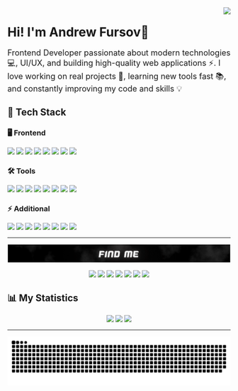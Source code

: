 <img align="right" src="https://visitor-badge.laobi.icu/badge?page_id=AnDrEyFuRsOvV.AnDrEyFuRsOvV">

# Hi! I'm Andrew Fursov🤙

<p style="font-size: 18px">
Frontend Developer passionate about modern technologies 💻, UI/UX, and building high-quality web applications ⚡.  
I love working on real projects 🎨, learning new tools fast 📚, and constantly improving my code and skills 💡
</p>
 
## <span >🚀 Tech Stack</span>

### <span >🖥️ Frontend</span>  
<p>
  <img src="https://img.shields.io/badge/JavaScript-F7DF1E?logo=javascript&logoColor=black"/>
  <img src="https://img.shields.io/badge/TypeScript-3178C6?logo=typescript&logoColor=white"/>
  <img src="https://img.shields.io/badge/React-61DAFB?logo=react&logoColor=black"/>
  <img src="https://img.shields.io/badge/Next.js-000000?logo=next.js&logoColor=white"/>
  <img src="https://img.shields.io/badge/TailwindCSS-06B6D4?logo=tailwindcss&logoColor=white"/>
  <img src="https://img.shields.io/badge/HTML5-E34F26?logo=html5&logoColor=white"/>
  <img src="https://img.shields.io/badge/CSS3-1572B6?logo=css3&logoColor=white"/>
  <img src="https://img.shields.io/badge/SCSS-CC6699?logo=sass&logoColor=white"/>
</p>

### <span>🛠️ Tools</span>  
<p>
  <img src="https://img.shields.io/badge/Git-F05032?logo=git&logoColor=white"/>
  <img src="https://img.shields.io/badge/GitHub-181717?logo=github&logoColor=white"/>
  <img src="https://img.shields.io/badge/GitLab-FC6D26?logo=gitlab&logoColor=white"/>
  <img src="https://img.shields.io/badge/Figma-F24E1E?logo=figma&logoColor=white"/>
  <img src="https://img.shields.io/badge/Chrome-4285F4?logo=googlechrome&logoColor=white"/>
  <img src="https://img.shields.io/badge/Postman-FF6C37?logo=postman&logoColor=white"/>
  <img src="https://img.shields.io/badge/Gulp-CF4647?logo=gulp&logoColor=white"/>
  <img src="https://img.shields.io/badge/Webpack-8DD6F9?logo=webpack&logoColor=black"/>
</p>

### <span >⚡ Additional</span>  
<p>
  <img src="https://img.shields.io/badge/Redux-764ABC?logo=redux&logoColor=white"/>
  <img src="https://img.shields.io/badge/Firebase-FFCA28?logo=firebase&logoColor=black"/>
  <img src="https://img.shields.io/badge/Node.js-339933?logo=node.js&logoColor=white"/>
  <img src="https://img.shields.io/badge/Express-000000?logo=express&logoColor=white"/>
  <img src="https://img.shields.io/badge/Jest-C21325?logo=jest&logoColor=white"/>
  <img src="https://img.shields.io/badge/Cypress-17202C?logo=cypress&logoColor=white"/>
  <img src="https://img.shields.io/badge/Responsive%20Design-000000?logo=responsive&logoColor=white"/>
  <img src="https://img.shields.io/badge/SEO-4285F4?logo=google&logoColor=white"/>
</p>

<!-- ### <span >📚 Currently Learning</span>  
<p>
  <img src="https://img.shields.io/badge/GraphQL-E10098?logo=graphql&logoColor=white"/>
  <img src="https://img.shields.io/badge/Three.js-000000?logo=three.js&logoColor=white"/>
  <img src="https://img.shields.io/badge/Docker-2496ED?logo=docker&logoColor=white"/>
</p> -->

---

<img src="./asets/MyTitle.png" alt="Find me" />
<p align="center">
  <a href="https://instagram.com/YOUR_INSTAGRAM"><img src="https://img.shields.io/badge/Instagram-%23E4405F.svg?&style=for-the-badge&logo=instagram&logoColor=white"/></a>
  <a href="https://t.me/YOUR_TELEGRAM"><img src="https://img.shields.io/badge/Telegram-%230088cc.svg?&style=for-the-badge&logo=telegram&logoColor=white"/></a>
  <a href="viber://chat?number=%2B380XXXXXXXXX"><img src="https://img.shields.io/badge/Viber-685EA9?style=for-the-badge&logo=viber&logoColor=white"/></a>
  <a href="https://discord.gg/YOUR_DISCORD"><img src="https://img.shields.io/badge/Discord-%235865F2.svg?&style=for-the-badge&logo=discord&logoColor=white"/></a>
  <a href="https://wa.me/380XXXXXXXXX"><img src="https://img.shields.io/badge/WhatsApp-25D366?style=for-the-badge&logo=whatsapp&logoColor=white"/></a>
  <a href="mailto:YOUR_EMAIL@gmail.com"><img src="https://img.shields.io/badge/Gmail-D14836?style=for-the-badge&logo=gmail&logoColor=white"/></a>
  <a href="https://yourportfolio.com"><img src="https://img.shields.io/badge/Portfolio-%23000000.svg?&style=for-the-badge&logo=vercel&logoColor=white"/></a>
</p>

## <span >📊 My Statistics</span>


<div align="center">



<!-- GitHub Streak -->
  <img src="https://github-readme-streak-stats.herokuapp.com?user=AnDrEyFuRsOvV&theme=dark&background=000000&hide_border=false&border=FFFFFF&ring=00C0FF&fire=00C0FF&currStreakLabel=FFFFFF&sideNums=FFFFFF&sideLabels=FFFFFF&dates=AAAAAA"/>

  <!-- Stats Overview -->
  <img src="https://github-readme-stats.vercel.app/api?username=AnDrEyFuRsOvV&show_icons=true&theme=dark&bg_color=000000&hide_border=false&border_color=FFFFFF&title_color=FFFFFF&text_color=FFFFFF&icon_color=00C0FF" height="170"/>

  <!-- Most Used Languages -->
  <img src="https://github-readme-stats.vercel.app/api/top-langs/?username=AnDrEyFuRsOvV&layout=compact&theme=dark&bg_color=000000&hide_border=false&border_color=FFFFFF&title_color=FFFFFF&text_color=FFFFFF" height="170" align="top" />

</div>

---

<p align="center">
  <img src="https://github.com/Platane/snk/raw/output/github-contribution-grid-snake-dark.svg" alt="GitHub Contribution Snake"/>
</p>

